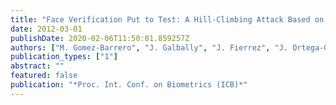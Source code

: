 ```yaml
---
title: "Face Verification Put to Test: A Hill-Climbing Attack Based on the Uphill-Simplex Algorithm"
date: 2012-03-01
publishDate: 2020-02-06T11:50:01.859257Z
authors: ["M. Gomez-Barrero", "J. Galbally", "J. Fierrez", "J. Ortega-Garcia"]
publication_types: ["1"]
abstract: ""
featured: false
publication: "*Proc. Int. Conf. on Biometrics (ICB)*"
---
```



